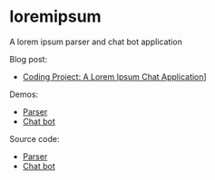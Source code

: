 # loremipsum
A lorem ipsum parser and chat bot application

Blog post:
* [Coding Project: A Lorem Ipsum Chat Application](http://sdlambert.github.io/2015/10/02/coding-project-lorem-ipsum-chat-bot/)]

Demos:

* [Parser](https://sdlambert.github.io/loremipsum/parse.html)
* [Chat bot](https://sdlambert.github.io/loremipsum/chat.html)

Source code:

* [Parser](https://github.com/sdlambert/loremipsum/blob/gh-pages/js/parser.js?ts=2)
* [Chat bot](https://github.com/sdlambert/loremipsum/blob/gh-pages/js/chat.js?ts=2)
